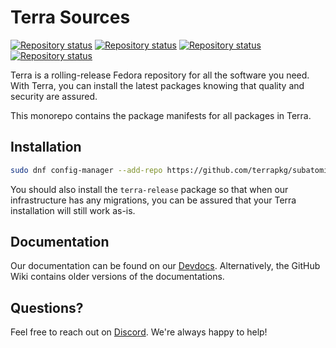 # Terra Sources

[![Repository status](https://repology.org/badge/repository-big/terra_38.svg?header=Terra+38)](https://repology.org/repository/terra_38)
[![Repository status](https://repology.org/badge/repository-big/terra_39.svg?header=Terra+39)](https://repology.org/repository/terra_39)
[![Repository status](https://repology.org/badge/repository-big/terra_40.svg?header=Terra+40)](https://repology.org/repository/terra_40)
[![Repository status](https://repology.org/badge/repository-big/terra_rawhide.svg?header=Terra+Rawhide)](https://repology.org/repository/terra_rawhide)

Terra is a rolling-release Fedora repository for all the software you need.
With Terra, you can install the latest packages knowing that quality and security are assured.

This monorepo contains the package manifests for all packages in Terra.

## Installation
```bash
sudo dnf config-manager --add-repo https://github.com/terrapkg/subatomic-repos/raw/main/terra.repo
```
You should also install the `terra-release` package so that when our infrastructure has any migrations, you can be assured that your Terra installation will still work as-is.

## Documentation
Our documentation can be found on our [Devdocs](https://developer.fyralabs.com/terra/). Alternatively, the GitHub Wiki contains older versions of the documentations.

## Questions?
Feel free to reach out on [Discord](https://discord.gg/5fdPuxTg5Q). We're always happy to help!
